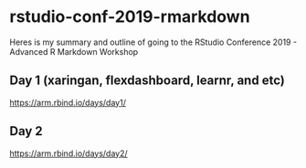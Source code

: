 # rstudio-conf-2019-rmarkdown
Heres is my summary and outline of going to the RStudio Conference 2019 - Advanced R Markdown Workshop
## Day 1 (xaringan, flexdashboard, learnr, and etc)
https://arm.rbind.io/days/day1/
## Day 2
https://arm.rbind.io/days/day2/

